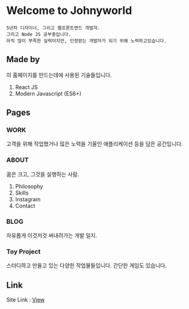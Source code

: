 # Welcome to Johnyworld
	5년차 디자이너, 그리고 웹프론트엔드 개발자.
	그리고 Node JS 공부중입니다.
	아직 많이 부족한 실력이지만, 인정받는 개발자가 되기 위해 노력하고있습니다.


## Made by
이 홈페이지를 만드는데에 사용된 기술들입니다.
1. React JS
2. Modern Javascript (ES6+)

## Pages

### WORK
고객을 위해 작업했거나 많은 노력을 기울인 애플리케이션 등을 담은 공간입니다.

### ABOUT
꿈은 크고, 그것을 실행하는 사람.
1. Philosophy
2. Skills
3. Instagram
4. Contact

### BLOG
자유롭게 이것저것 써내려가는 개발 일지.

### Toy Project
스터디하고 만들고 있는 다양한 작업물들입니다. 간단한 게임도 있습니다.

## Link
Site Link : [View](http://johnyworld.com)

